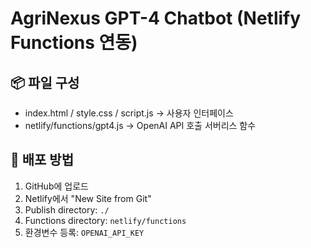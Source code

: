 # AgriNexus GPT-4 Chatbot (Netlify Functions 연동)

## 📦 파일 구성

- index.html / style.css / script.js → 사용자 인터페이스
- netlify/functions/gpt4.js → OpenAI API 호출 서버리스 함수

## 🚀 배포 방법

1. GitHub에 업로드
2. Netlify에서 "New Site from Git"
3. Publish directory: `./`
4. Functions directory: `netlify/functions`
5. 환경변수 등록: `OPENAI_API_KEY`